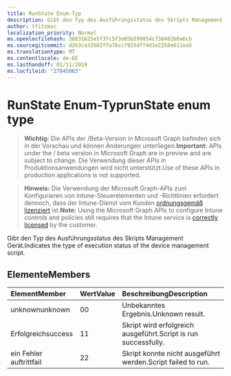 ```yaml
---
title: RunState Enum-Typ
description: Gibt den Typ des Ausführungsstatus des Skripts Management Gerät.
author: tfitzmac
localization_priority: Normal
ms.openlocfilehash: 38831625e5f3fc5f3e05b599054c738482b0a6cb
ms.sourcegitcommit: d2b3ca32602ffa76cc7925d7f4d1e2258e611ea5
ms.translationtype: MT
ms.contentlocale: de-DE
ms.lasthandoff: 01/11/2019
ms.locfileid: "27845003"
---
```

# <a name="runstate-enum-type"></a><span data-ttu-id="2a3b9-103">RunState Enum-Typ</span><span class="sxs-lookup"><span data-stu-id="2a3b9-103">runState enum type</span></span>

> <span data-ttu-id="2a3b9-104">**Wichtig:** Die APIs der /Beta-Version in Microsoft Graph befinden sich in der Vorschau und können Änderungen unterliegen.</span><span class="sxs-lookup"><span data-stu-id="2a3b9-104">**Important:** APIs under the / beta version in Microsoft Graph are in preview and are subject to change.</span></span> <span data-ttu-id="2a3b9-105">Die Verwendung dieser APIs in Produktionsanwendungen wird nicht unterstützt.</span><span class="sxs-lookup"><span data-stu-id="2a3b9-105">Use of these APIs in production applications is not supported.</span></span>

> <span data-ttu-id="2a3b9-106">**Hinweis:** Die Verwendung der Microsoft Graph-APIs zum Konfigurieren von Intune-Steuerelementen und -Richtlinien erfordert dennoch, dass der Intune-Dienst vom Kunden [ordnungsgemäß lizenziert](https://go.microsoft.com/fwlink/?linkid=839381) ist.</span><span class="sxs-lookup"><span data-stu-id="2a3b9-106">**Note:** Using the Microsoft Graph APIs to configure Intune controls and policies still requires that the Intune service is [correctly licensed](https://go.microsoft.com/fwlink/?linkid=839381) by the customer.</span></span>

<span data-ttu-id="2a3b9-107">Gibt den Typ des Ausführungsstatus des Skripts Management Gerät.</span><span class="sxs-lookup"><span data-stu-id="2a3b9-107">Indicates the type of execution status of the device management script.</span></span>
## <a name="members"></a><span data-ttu-id="2a3b9-108">Elemente</span><span class="sxs-lookup"><span data-stu-id="2a3b9-108">Members</span></span>
|<span data-ttu-id="2a3b9-109">Element</span><span class="sxs-lookup"><span data-stu-id="2a3b9-109">Member</span></span>|<span data-ttu-id="2a3b9-110">Wert</span><span class="sxs-lookup"><span data-stu-id="2a3b9-110">Value</span></span>|<span data-ttu-id="2a3b9-111">Beschreibung</span><span class="sxs-lookup"><span data-stu-id="2a3b9-111">Description</span></span>|
|:---|:---|:---|
|<span data-ttu-id="2a3b9-112">unknown</span><span class="sxs-lookup"><span data-stu-id="2a3b9-112">unknown</span></span>|<span data-ttu-id="2a3b9-113">0</span><span class="sxs-lookup"><span data-stu-id="2a3b9-113">0</span></span>|<span data-ttu-id="2a3b9-114">Unbekanntes Ergebnis.</span><span class="sxs-lookup"><span data-stu-id="2a3b9-114">Unknown result.</span></span>|
|<span data-ttu-id="2a3b9-115">Erfolgreich</span><span class="sxs-lookup"><span data-stu-id="2a3b9-115">success</span></span>|<span data-ttu-id="2a3b9-116">1</span><span class="sxs-lookup"><span data-stu-id="2a3b9-116">1</span></span>|<span data-ttu-id="2a3b9-117">Skript wird erfolgreich ausgeführt.</span><span class="sxs-lookup"><span data-stu-id="2a3b9-117">Script is run successfully.</span></span>|
|<span data-ttu-id="2a3b9-118">ein Fehler auftritt</span><span class="sxs-lookup"><span data-stu-id="2a3b9-118">fail</span></span>|<span data-ttu-id="2a3b9-119">2</span><span class="sxs-lookup"><span data-stu-id="2a3b9-119">2</span></span>|<span data-ttu-id="2a3b9-120">Skript konnte nicht ausgeführt werden.</span><span class="sxs-lookup"><span data-stu-id="2a3b9-120">Script failed to run.</span></span>|





